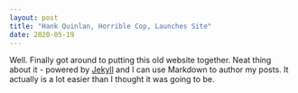```yaml
---
layout: post
title: "Hank Quinlan, Horrible Cop, Launches Site"
date: 2020-05-19
---
```


Well. Finally got around to putting this old website together. Neat thing about it - powered by [Jekyll](http://jekyllrb.com) and I can use Markdown to author my posts. It actually is a lot easier than I thought it was going to be.
